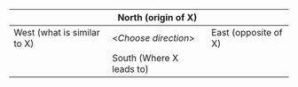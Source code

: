 |  | North (origin of X) |  |  
| -------- | -------- | -------- |  
| West (what is similar to X) | <*Choose direction*>  | East (opposite of X) |  
|  | South (Where X leads to)|  |

